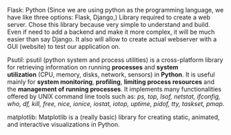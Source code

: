 Flask:
	Python (Since we are using python as the programming language, we have like three options: Flask, Django,) Library required to create a web server.
	Chose this library because very simple to understand and build. Even if need to add a backend and make it more complex, it will be much easier than say Django.
	It also will allow to create actual webserver with a GUI (website) to test our application on.

Psutil:
	psutil (python system and process utilities) is a cross-platform library for retrieving information on running **processes** and **system utilization** (CPU, memory, disks, network, sensors) in **Python**. It is useful mainly for **system monitoring**, **profiling**, **limiting process resources** and the **management of running processes**. It implements many functionalities offered by UNIX command line tools such as: _ps, top, lsof, netstat, ifconfig, who, df, kill, free, nice, ionice, iostat, iotop, uptime, pidof, tty, taskset, pmap_.

matplotlib:
	Matplotlib is a (really basic) library for creating static, animated, and interactive visualizations in Python.